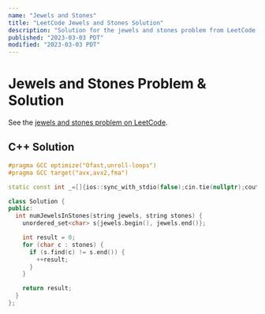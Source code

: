 ```yaml
---
name: "Jewels and Stones"
title: "LeetCode Jewels and Stones Solution"
description: "Solution for the jewels and stones problem from LeetCode."
published: "2023-03-03 PDT"
modified: "2023-03-03 PDT"
---
```


# Jewels and Stones Problem & Solution

See the [jewels and stones problem on LeetCode](https://leetcode.com/problems/jewels-and-stones).

## C++ Solution

```cpp
#pragma GCC optimize("Ofast,unroll-loops")
#pragma GCC target("avx,avx2,fma")

static const int _=[]{ios::sync_with_stdio(false);cin.tie(nullptr);cout.tie(nullptr);return 0;}();

class Solution {
public:
  int numJewelsInStones(string jewels, string stones) {
    unordered_set<char> s{jewels.begin(), jewels.end()};

    int result = 0;
    for (char c : stones) {
      if (s.find(c) != s.end()) {
        ++result;
      }
    }

    return result;
  }
};
```
